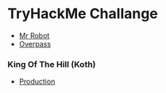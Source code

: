 # TryHackMe Challange 

- [Mr Robot](https://github.com/lodwig/TryHackMe/tree/main/MrRobot)
- [Overpass](https://github.com/lodwig/TryHackMe/tree/main/OverPass)

### King Of The Hill (Koth)
- [Production](https://github.com/lodwig/TryHackMe/tree/main/production)

